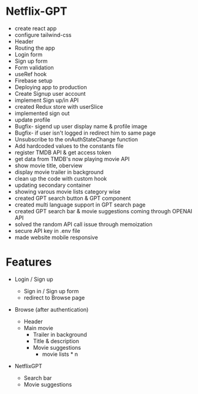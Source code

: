 # Netflix-GPT

- create react app
- configure tailwind-css
- Header
- Routing the app
- Login form
- Sign up form
- Form validation
- useRef hook
- Firebase setup
- Deploying app to production
- Create Signup user account
- implement Sign up/in API
- created Redux store with userSlice
- implemented sign out 
- update profile
- Bugfix- sigend up user display name & profile image
- Bugfix- if user isn't logged in redirect him to same page 
- Unsubscribe to the onAuthStateChange function 
- Add hardcoded values to the constants file
- register TMDB API & get access token 
- get data from TMDB's now playing movie API
- show movie title, oberview
- display movie trailer in background
- clean up the code with custom hook
- updating secondary container
- showing varous movie lists category wise
- created GPT search button & GPT component
- created multi language support in GPT search page
- created GPT search bar & movie suggestions coming through OPENAI API
- solved the random API call issue through memoization
- secure API key in .env file
- made website mobile responsive

# Features
- Login / Sign up
  - Sign in / Sign up form
  - redirect to Browse page

- Browse (after authentication) 
  - Header
  - Main movie
    - Trailer in background
    - Title &  description
    - Movie suggestions
      - movie lists * n

- NetflixGPT
  - Search bar
  - Movie suggestions